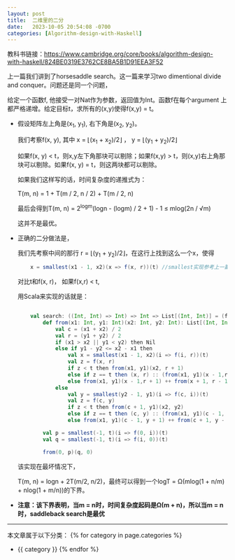 ```yaml
---
layout: post
title:  二维里的二分
date:   2023-10-05 20:54:08 -0700
categories: [Algorithm-design-with-Haskell]
---
```


教科书链接：<https://www.cambridge.org/core/books/algorithm-design-with-haskell/824BE0319E3762CE8BA5B1D91EEA3F52>

上一篇我们讲到了horsesaddle search。这一篇来学习two dimentional divide and conquer。问题还是同一个问题，

给定一个函数f, 他接受一对Nat作为参数，返回值为Int。函数f在每个argument 上都严格递增。给定目标t，求所有的(x,y)使得f(x,y) = t。

- 假设矩阵左上角是(x<sub>1</sub>, y<sub>1</sub>), 右下角是(x<sub>2</sub>, y<sub>2</sub>)。

    我们考察f(x, y), 其中 x = &#x230A;(x<sub>1</sub> + x<sub>2</sub>)/2&#x230B; ， y = &#x230A;(y<sub>1</sub> + y<sub>2</sub>)/2&#x230B;

    如果f(x, y) &lt; t，则x,y左下角那块可以剔除；如果f(x,y) &gt; t，则(x,y)右上角那块可以剔除。如果f(x, y) = t，则这两块都可以剔除。

    如果我们这样写的话，时间复杂度的递推式为：

    T(m, n) = 1 + T(m / 2, n / 2) + T(m / 2, n)

    最后会得到T(m, n) = 2<sup>logm</sup>(logn - (logm) / 2 + 1) - 1 &le; mlog(2n / &radic;m)

    这并不是最优。

- 正确的二分做法是，

    我们先考察中间的那行 r = &#x230A;(y<sub>1</sub> + y<sub>2</sub>)/2&#x230B;，在这行上找到这么一个x，使得

    ```scala
        x = smallest(x1 - 1, x2)(x => f(x, r))(t) //smallest实现参考上一篇
    ```

    对比t和f(x, r)， 如果f(x,r) &lt; t, 

    用Scala来实现的话就是：

    ```scala
        
        val search: ((Int, Int) => Int) => Int => List[(Int, Int)] = (f: (Int, Int) => Int) => t =>
            def from(x1: Int, y1: Int)(x2: Int, y2: Int): List[(Int, Int)] = 
                val c = (x1 + x2) / 2
                val r = (y1 + y2) / 2
                if (x1 > x2 || y1 < y2) then Nil
                else if y1 - y2 <= x2 - x1 then
                    val x = smallest(x1 - 1, x2)(i => f(i, r))(t)
                    val z = f(x, r)
                    if z < t then from(x1, y1)(x2, r + 1)
                    else if z == t then (x, r) :: (from(x1, y1)(x - 1,r + 1) ++ from(x + 1, r - 1)(x2, y2))
                    else from(x1, y1)(x - 1,r + 1) ++ from(x + 1, r - 1)(x2, y2)
                else
                    val y = smallest(y2 - 1, y1)(i => f(c, i))(t)
                    val z = f(c, y)
                    if z < t then from(c + 1, y1)(x2, y2)
                    else if z == t then (c, y) :: (from(x1, y1)(c - 1, y + 1) ++ from(c + 1, y - 1)(x2, y2))
                    else from(x1, y1)(c - 1, y + 1) ++ from(c + 1, y - 1)(x2, y2)

            val p = smallest(-1, t)(i => f(0, i))(t)
            val q = smallest(-1, t)(i => f(i, 0))(t)

            from(0, p)(q, 0)
    ```

    该实现在最坏情况下，

    T(m, n) = logn + 2T(m/2, n/2)，最终可以得到一个logT = &Omega;(mlog(1 + n/m) + nlog(1 + m/n))的下界。

- **注意：该下界表明，当m = n时，时间复杂度起码是&Omega;(m + n)，所以当m = n时，saddleback search是最优**
---
本文章属于以下分类：
{% for category in page.categories %}
- {{ category }}
{% endfor %}